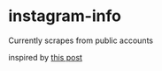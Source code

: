 # instagram-info
Currently scrapes from public accounts

inspired by [this post](https://medium.com/@srujana.rao2/scraping-instagram-with-python-using-selenium-and-beautiful-soup-8b72c186a058)
